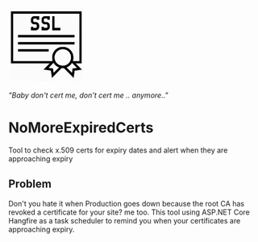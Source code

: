 <img src="cert.png" height="150px" />

<em>"Baby don't cert me, don't cert me .. anymore.."</em>

# NoMoreExpiredCerts
Tool to check x.509 certs for expiry dates and alert when they are approaching expiry


## Problem

Don't you hate it when Production goes down because the root CA has revoked a certificate for your site? me too. This tool using ASP.NET Core Hangfire as a task scheduler to remind you when your certificates are approaching expiry.
